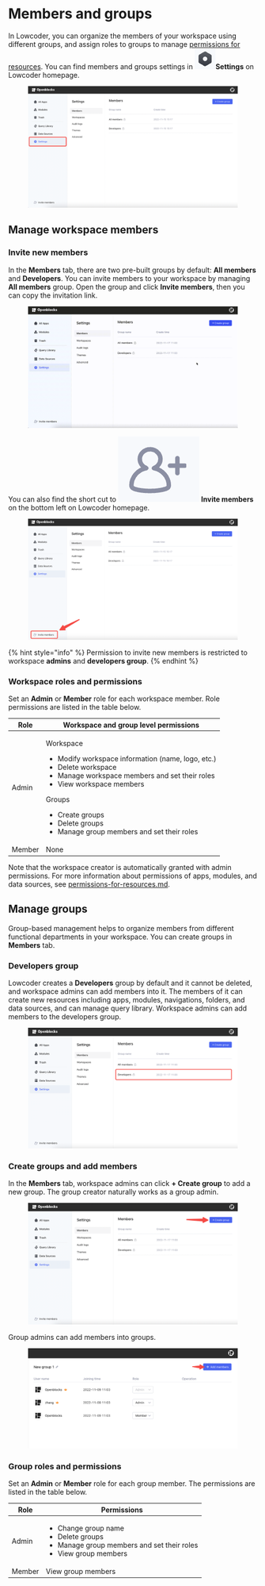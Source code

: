 # Members and groups

In Lowcoder, you can organize the members of your workspace using different groups, and assign roles to groups to manage [permissions for resources](permissions-for-resources.md). You can find members and groups settings in <img src="../.gitbook/assets/members0.png" alt="" data-size="line">**Settings** on Lowcoder homepage.

<figure><img src="../.gitbook/assets/members1.png" alt=""><figcaption></figcaption></figure>

## Manage workspace members

### Invite new members

In the **Members** tab, there are two pre-built groups by default: **All members** and **Developers**. You can invite members to your workspace by managing **All members** group. Open the group and click **Invite members**, then you can copy the invitation link.

<figure><img src="../.gitbook/assets/members2.gif" alt=""><figcaption></figcaption></figure>

You can also find the short cut to <img src="../.gitbook/assets/icon-members-2.png" alt="" data-size="line"> **Invite members** on the bottom left on Lowcoder homepage.&#x20;

<figure><img src="../.gitbook/assets/members3.png" alt=""><figcaption></figcaption></figure>

{% hint style="info" %}
Permission to invite new members is restricted to workspace **admins** and **developers group**.
{% endhint %}

### Workspace roles and permissions

Set an **Admin** or **Member** role for each workspace member. Role permissions are listed in the table below.

| Role   | Workspace and group level permissions                                                                                                                                                                                                                                                                             |
| ------ | ----------------------------------------------------------------------------------------------------------------------------------------------------------------------------------------------------------------------------------------------------------------------------------------------------------------- |
| Admin  | <p>Workspace</p><ul><li>Modify workspace information (name, logo, etc.)</li><li>Delete workspace</li><li>Manage workspace members and set their roles</li><li>View workspace members</li></ul><p>Groups</p><ul><li>Create groups</li><li>Delete groups</li><li>Manage group members and set their roles</li></ul> |
| Member | None                                                                                                                                                                                                                                                                                                              |

Note that the workspace creator is automatically granted with admin permissions. For more information about permissions of apps, modules, and data sources, see [permissions-for-resources.md](permissions-for-resources.md "mention").

## Manage groups

Group-based management helps to organize members from different functional departments in your workspace. You can create groups in **Members** tab.

### Developers group

Lowcoder creates a **Developers** group by default and it cannot be deleted, and workspace admins can add members into it. The members of it can create new resources including apps, modules, navigations, folders, and data sources, and can manage query library. Workspace admins can add members to the developers group.

<figure><img src="../.gitbook/assets/members4.png" alt=""><figcaption></figcaption></figure>

### Create groups and add members

In the **Members** tab, workspace admins can click **+ Create group** to add a new group. The group creator naturally works as a group admin.

<figure><img src="../.gitbook/assets/members5.png" alt=""><figcaption></figcaption></figure>

Group admins can add members into groups.

<figure><img src="../.gitbook/assets/add-members.png" alt=""><figcaption></figcaption></figure>

### Group roles and permissions

Set an **Admin** or **Member** role for each group member. The permissions are listed in the table below.

| Role   | Permissions                                                                                                                           |
| ------ | ------------------------------------------------------------------------------------------------------------------------------------- |
| Admin  | <ul><li>Change group name</li><li>Delete groups</li><li>Manage group members and set their roles</li><li>View group members</li></ul> |
| Member | View group members                                                                                                                    |
